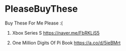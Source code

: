 # PleaseBuyThese
Buy These For Me Please :(

1. Xbox Series S
https://naver.me/FbRKLjS5

2. One Million Digits Of Pi Book
https://a.co/d/5ieBMrt
